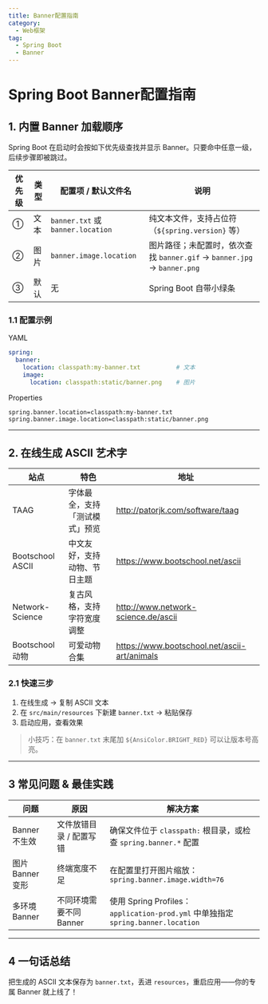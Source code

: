 ```yaml
---
title: Banner配置指南
category:
  - Web框架
tag:
  - Spring Boot
  - Banner
---
```



# Spring Boot Banner配置指南


## 1. 内置 Banner 加载顺序

Spring Boot 在启动时会按如下优先级查找并显示 Banner。只要命中任意一级，后续步骤即被跳过。

| 优先级 | 类型 | 配置项 / 默认文件名 | 说明 |
|---|---|---|---|
| ① | 文本 | `banner.txt` 或 `banner.location` | 纯文本文件，支持占位符（`${spring.version}` 等） |
| ② | 图片 | `banner.image.location` | 图片路径；未配置时，依次查找 `banner.gif` → `banner.jpg` → `banner.png` |
| ③ | 默认 | 无 | Spring Boot 自带小绿条 |

### 1.1 配置示例

YAML
```yaml
spring:
  banner:
    location: classpath:my-banner.txt          # 文本
    image:
      location: classpath:static/banner.png    # 图片
```

Properties
```properties
spring.banner.location=classpath:my-banner.txt
spring.banner.image.location=classpath:static/banner.png
```

---

## 2. 在线生成 ASCII 艺术字

| 站点 | 特色 | 地址 |
|---|---|---|
| TAAG | 字体最全，支持「测试模式」预览 | http://patorjk.com/software/taag |
| Bootschool ASCII | 中文友好，支持动物、节日主题 | https://www.bootschool.net/ascii |
| Network-Science | 复古风格，支持字符宽度调整 | http://www.network-science.de/ascii |
| Bootschool 动物 | 可爱动物合集 | https://www.bootschool.net/ascii-art/animals |

### 2.1 快速三步
1. 在线生成 → 复制 ASCII 文本  
2. 在 `src/main/resources` 下新建 `banner.txt` → 粘贴保存  
3. 启动应用，查看效果  

> 小技巧：在 `banner.txt` 末尾加 `${AnsiColor.BRIGHT_RED}` 可以让版本号高亮。

---

## 3 常见问题 & 最佳实践

| 问题 | 原因 | 解决方案 |
|---|---|---|
| Banner 不生效 | 文件放错目录 / 配置写错 | 确保文件位于 `classpath:` 根目录，或检查 `spring.banner.*` 配置 |
| 图片 Banner 变形 | 终端宽度不足 | 在配置里打开图片缩放：`spring.banner.image.width=76` |
| 多环境 Banner | 不同环境需要不同 Banner | 使用 Spring Profiles：<br>`application-prod.yml` 中单独指定 `spring.banner.location` |

---

## 4 一句话总结

把生成的 ASCII 文本保存为 `banner.txt`，丢进 `resources`，重启应用——你的专属 Banner 就上线了！